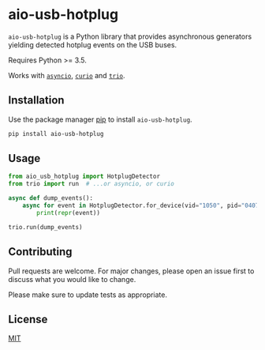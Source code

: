 # aio-usb-hotplug

`aio-usb-hotplug` is a Python library that provides asynchronous generators
yielding detected hotplug events on the USB buses.

Requires Python >= 3.5.

Works with [`asyncio`](https://docs.python.org/3/library/asyncio.html), 
[`curio`](https://curio.readthedocs.io/en/latest/) and
[`trio`](https://trio.readthedocs.io/en/stable/).

## Installation

Use the package manager [pip](https://pip.pypa.io/en/stable/) to install
`aio-usb-hotplug`.

```bash
pip install aio-usb-hotplug
```

## Usage

```python
from aio_usb_hotplug import HotplugDetector
from trio import run  # ...or asyncio, or curio

async def dump_events():
    async for event in HotplugDetector.for_device(vid="1050", pid="0407"):
        print(repr(event))

trio.run(dump_events)
```

## Contributing

Pull requests are welcome. For major changes, please open an issue first to
discuss what you would like to change.

Please make sure to update tests as appropriate.

## License

[MIT](https://choosealicense.com/licenses/mit/)
